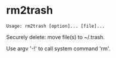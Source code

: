 # rm2trash

```
Usage: rm2trash [option]... [file]...
```

Securely delete: move file(s) to ~/.trash.

Use argv '-!' to call system command 'rm'.
